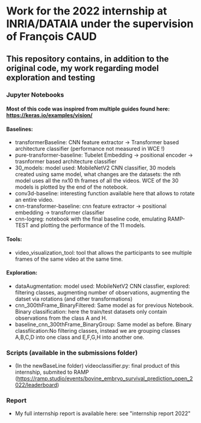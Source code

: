 # Work for the 2022 internship at INRIA/DATAIA under the supervision of François CAUD
## This repository contains, in addition to the original code, my work regarding model exploration and testing
### Jupyter Notebooks
#### Most of this code was inspired from multiple guides found here: https://keras.io/examples/vision/
#### Baselines:
* transformerBaseline: CNN feature extractor -> Transformer based architecture classifier (performance not measured in WCE !)
* pure-transformer-baseline: Tubelet Embedding -> positional encoder -> trasnformer based architecture classifier
* 30_models: model used: MobileNetV2 CNN classifier, 30 models created using same model, what changes are the datasets: the nth model uses all the nx10 th frames of all the videos. WCE of the 30 models is plotted by the end of the notebook.
* conv3d-baseline: interesting function available here that allows to rotate an entire video.
* cnn-transformer-baseline: cnn feature extractor -> positional embedding -> transformer classifier
* cnn-logreg: notebook with the final baseline code, emulating RAMP-TEST and plotting the performance of the 11 models.  

#### Tools:
* video_visualization_tool: tool that allows the participants to see multiple frames of the same video at the same time.

#### Exploration:
* dataAugmentation: model used: MobileNetV2 CNN classfier, explored: filtering classes, augmenting number of observations, augmenting the datset via rotations (and other transformations)
* cnn_300thFrame_BinaryFiltered: Same model as for previous Notebook. Binary classification: here the train/test datasets only contain observations from the class A and H.
* baseline_cnn_300thFrame_BinaryGroup: Same model as before. Binary classfiication:No filtering classes, instead we are grouping classes A,B,C,D into one class and E,F,G,H into another one.

### Scripts (available in the submissions folder)
* (In the newBaseLine folder) videoclassifier.py: final product of this internship, submited to RAMP (https://ramp.studio/events/bovine_embryo_survival_prediction_open_2022/leaderboard)

### Report
* My full internship report is available here: see "internship report 2022"
